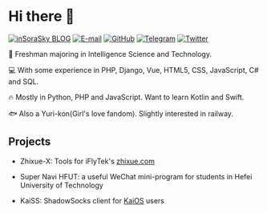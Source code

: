 # Hi there 👋

[![inSoraSky BLOG](https://img.shields.io/badge/inSoraSky-BLOG-green.svg)](http://www.qq.com)
[![E-mail](https://img.shields.io/badge/Email-me@sorasky.in-yellow.svg)](mailto:me@sorasky.in)
[![GitHub](https://img.shields.io/badge/GitHub-insorasky-deep.svg)](https://github.com/insorasky)
[![Telegram](https://img.shields.io/badge/Telegram-@TheresaJune-orange.svg)](https://t.me/TheresaJune)
[![Twitter](https://img.shields.io/badge/Twitter-@Sora96505735-blue.svg)](https://twitter.com/Sora96505735)

🤖 Freshman majoring in Intelligence Science and Technology.

💻 With some experience in PHP, Django, Vue, HTML5, CSS, JavaScript, C# and SQL.

🔥 Mostly in Python, PHP and JavaScript. Want to learn Kotlin and Swift.

🐟 Also a Yuri-kon(Girl's love fandom). Slightly interested in railway.

## Projects

- Zhixue-X: Tools for iFlyTek's [zhixue.com](http://www.zhixue.com/)

- Super Navi HFUT: a useful WeChat mini-program for students in Hefei University of Technology

- KaiSS: ShadowSocks client for [KaiOS](https://www.kaiostech.com/) users
